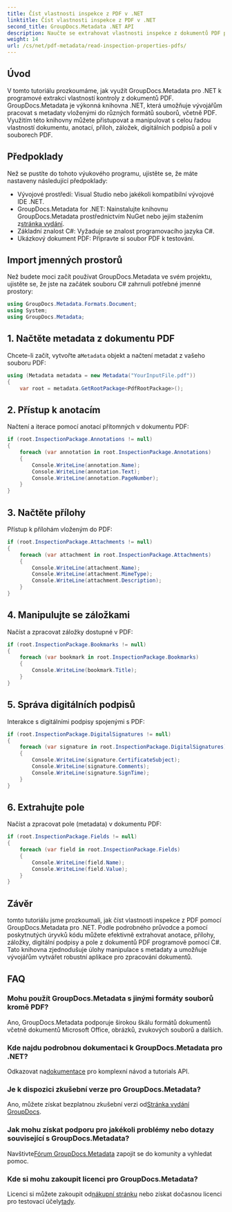 ```yaml
---
title: Číst vlastnosti inspekce z PDF v .NET
linktitle: Číst vlastnosti inspekce z PDF v .NET
second_title: GroupDocs.Metadata .NET API
description: Naučte se extrahovat vlastnosti inspekce z dokumentů PDF pomocí GroupDocs.Metadata for .NET. Prozkoumejte poznámky, přílohy a další.
weight: 14
url: /cs/net/pdf-metadata/read-inspection-properties-pdfs/
---
```

## Úvod
V tomto tutoriálu prozkoumáme, jak využít GroupDocs.Metadata pro .NET k programové extrakci vlastností kontroly z dokumentů PDF. GroupDocs.Metadata je výkonná knihovna .NET, která umožňuje vývojářům pracovat s metadaty vloženými do různých formátů souborů, včetně PDF. Využitím této knihovny můžete přistupovat a manipulovat s celou řadou vlastností dokumentu, anotací, příloh, záložek, digitálních podpisů a polí v souborech PDF.
## Předpoklady
Než se pustíte do tohoto výukového programu, ujistěte se, že máte nastaveny následující předpoklady:
- Vývojové prostředí: Visual Studio nebo jakékoli kompatibilní vývojové IDE .NET.
-  GroupDocs.Metadata for .NET: Nainstalujte knihovnu GroupDocs.Metadata prostřednictvím NuGet nebo jejím stažením z[stránka vydání](https://releases.groupdocs.com/metadata/net/).
- Základní znalost C#: Vyžaduje se znalost programovacího jazyka C#.
- Ukázkový dokument PDF: Připravte si soubor PDF k testování.

## Import jmenných prostorů
Než budete moci začít používat GroupDocs.Metadata ve svém projektu, ujistěte se, že jste na začátek souboru C# zahrnuli potřebné jmenné prostory:
```csharp
using GroupDocs.Metadata.Formats.Document;
using System;
using GroupDocs.Metadata;
```
## 1. Načtěte metadata z dokumentu PDF
 Chcete-li začít, vytvořte a`Metadata` objekt a načtení metadat z vašeho souboru PDF:
```csharp
using (Metadata metadata = new Metadata("YourInputFile.pdf"))
{
    var root = metadata.GetRootPackage<PdfRootPackage>();
```
## 2. Přístup k anotacím
Načtení a iterace pomocí anotací přítomných v dokumentu PDF:
```csharp
if (root.InspectionPackage.Annotations != null)
{
    foreach (var annotation in root.InspectionPackage.Annotations)
    {
        Console.WriteLine(annotation.Name);
        Console.WriteLine(annotation.Text);
        Console.WriteLine(annotation.PageNumber);
    }
}
```
## 3. Načtěte přílohy
Přístup k přílohám vloženým do PDF:
```csharp
if (root.InspectionPackage.Attachments != null)
{
    foreach (var attachment in root.InspectionPackage.Attachments)
    {
        Console.WriteLine(attachment.Name);
        Console.WriteLine(attachment.MimeType);
        Console.WriteLine(attachment.Description);
    }
}
```
## 4. Manipulujte se záložkami
Načíst a zpracovat záložky dostupné v PDF:
```csharp
if (root.InspectionPackage.Bookmarks != null)
{
    foreach (var bookmark in root.InspectionPackage.Bookmarks)
    {
        Console.WriteLine(bookmark.Title);
    }
}
```
## 5. Správa digitálních podpisů
Interakce s digitálními podpisy spojenými s PDF:
```csharp
if (root.InspectionPackage.DigitalSignatures != null)
{
    foreach (var signature in root.InspectionPackage.DigitalSignatures)
    {
        Console.WriteLine(signature.CertificateSubject);
        Console.WriteLine(signature.Comments);
        Console.WriteLine(signature.SignTime);
    }
}
```
## 6. Extrahujte pole
Načíst a zpracovat pole (metadata) v dokumentu PDF:
```csharp
if (root.InspectionPackage.Fields != null)
{
    foreach (var field in root.InspectionPackage.Fields)
    {
        Console.WriteLine(field.Name);
        Console.WriteLine(field.Value);
    }
}
```

## Závěr
tomto tutoriálu jsme prozkoumali, jak číst vlastnosti inspekce z PDF pomocí GroupDocs.Metadata pro .NET. Podle podrobného průvodce a pomocí poskytnutých úryvků kódu můžete efektivně extrahovat anotace, přílohy, záložky, digitální podpisy a pole z dokumentů PDF programově pomocí C#. Tato knihovna zjednodušuje úlohy manipulace s metadaty a umožňuje vývojářům vytvářet robustní aplikace pro zpracování dokumentů.

## FAQ
### Mohu použít GroupDocs.Metadata s jinými formáty souborů kromě PDF?
Ano, GroupDocs.Metadata podporuje širokou škálu formátů dokumentů včetně dokumentů Microsoft Office, obrázků, zvukových souborů a dalších.
### Kde najdu podrobnou dokumentaci k GroupDocs.Metadata pro .NET?
 Odkazovat na[dokumentace](https://tutorials.groupdocs.com/metadata/net/) pro komplexní návod a tutorials API.
### Je k dispozici zkušební verze pro GroupDocs.Metadata?
 Ano, můžete získat bezplatnou zkušební verzi od[Stránka vydání GroupDocs](https://releases.groupdocs.com/).
### Jak mohu získat podporu pro jakékoli problémy nebo dotazy související s GroupDocs.Metadata?
 Navštivte[Fórum GroupDocs.Metadata](https://forum.groupdocs.com/c/metadata/14) zapojit se do komunity a vyhledat pomoc.
### Kde si mohu zakoupit licenci pro GroupDocs.Metadata?
Licenci si můžete zakoupit od[nákupní stránku](https://purchase.groupdocs.com/buy) nebo získat dočasnou licenci pro testovací účely[tady](https://purchase.groupdocs.com/temporary-license/).